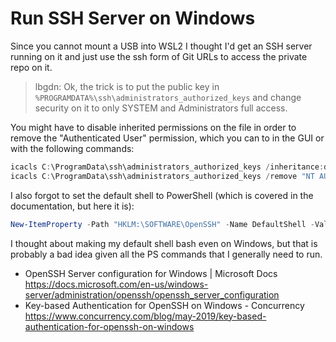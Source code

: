 # Run SSH Server on Windows

Since you cannot mount a USB into WSL2 I thought I'd get an SSH server
running on it and just use the ssh form of Git URLs to access the
private repo on it.

> lbgdn: Ok, the trick is to put the public key in
> `%PROGRAMDATA%\ssh\administrators_authorized_keys` and change security
> on it to only SYSTEM and Administrators full access. 

You might have to disable inherited permissions on the file in order to
remove the "Authenticated User" permission, which you can to in the GUI
or with the following commands:

```powershell
icacls C:\ProgramData\ssh\administrators_authorized_keys /inheritance:d
icacls C:\ProgramData\ssh\administrators_authorized_keys /remove "NT AUTHORITY\Authenticated Users"
```

I also forgot to set the default shell to PowerShell (which is covered
in the documentation, but here it is):

```powershell
New-ItemProperty -Path "HKLM:\SOFTWARE\OpenSSH" -Name DefaultShell -Value "C:\Windows\System32\WindowsPowerShell\v1.0\powershell.exe" -PropertyType String -Force
```

I thought about making my default shell bash even on Windows, but that
is probably a bad idea given all the PS commands that I generally need
to run.

* OpenSSH Server configuration for Windows \| Microsoft Docs  
  <https://docs.microsoft.com/en-us/windows-server/administration/openssh/openssh_server_configuration>
* Key-based Authentication for OpenSSH on Windows - Concurrency  
  <https://www.concurrency.com/blog/may-2019/key-based-authentication-for-openssh-on-windows>
